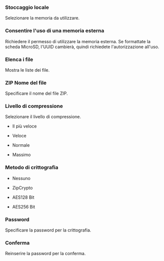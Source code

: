 ### Stoccaggio locale

Selezionare la memoria da utilizzare. 

### Consentire l'uso di una memoria esterna

Richiedere il permesso di utilizzare la memoria esterna. Se formattate la scheda MicroSD, l'UUID cambierà, quindi richiedete l'autorizzazione all'uso. 

### Elenca i file

Mostra le liste dei file. 

### ZIP Nome del file

Specificare il nome del file ZIP. 

### Livello di compressione

Selezionare il livello di compressione.

- Il più veloce

- Veloce

- Normale

- Massimo 

### Metodo di crittografia

- Nessuno

- ZipCrypto

- AES128 Bit

- AES256 Bit 

### Password

Specificare la password per la crittografia. 

### Conferma

Reinserire la password per la conferma. 